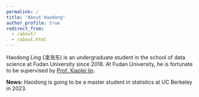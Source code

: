 ```yaml
---
permalink: /
title: "About Haodong"
author_profile: true
redirect_from: 
  - /about/
  - /about.html
---
```


Haodong Ling (凌浩东) is an undergraduate student in the school of data science at Fudan University since 2018.
At Fudan University, he is fortunate to be supervised by [Prof. Xiaolei lin](https://xiaolei-lin.github.io/).

**News:** 
Haodong is going to be a master student in statistics at UC Berkeley in 2023. 
